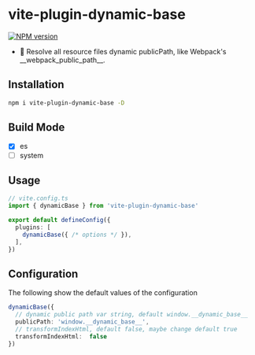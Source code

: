 # vite-plugin-dynamic-base

[![NPM version](https://img.shields.io/npm/v/vite-plugin-dynamic-base?color=a1b858&label=)](https://www.npmjs.com/package/vite-plugin-dynamic-base)

- 🦾 Resolve all resource files dynamic publicPath, like Webpack's \_\_webpack_public_path__.

## Installation

```bash
npm i vite-plugin-dynamic-base -D
```
## Build Mode

- [x] es
- [ ] system

## Usage

```ts
// vite.config.ts
import { dynamicBase } from 'vite-plugin-dynamic-base'

export default defineConfig({
  plugins: [
    dynamicBase({ /* options */ }),
  ],
})
```

## Configuration

The following show the default values of the configuration

```ts
dynamicBase({
  // dynamic public path var string, default window.__dynamic_base__
  publicPath: 'window.__dynamic_base__',
  // transformIndexHtml, default false, maybe change default true
  transformIndexHtml:  false
})
```


